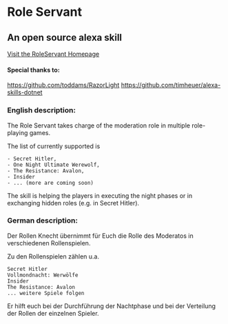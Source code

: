 # Role Servant

## An open source alexa skill

[Visit the RoleServant Homepage](http://www.role-servant.me/)

#### Special thanks to:

https://github.com/toddams/RazorLight
https://github.com/timheuer/alexa-skills-dotnet

### English description:

The Role Servant takes charge of the moderation role in multiple role-playing games.

The list of currently supported is

    - Secret Hitler,
    - One Night Ultimate Werewolf,
    - The Resistance: Avalon,
    - Insider
    - ... (more are coming soon)

The skill is helping the players in executing the night phases or in exchanging hidden roles (e.g. in Secret Hitler).


### German description:

Der Rollen Knecht übernimmt für Euch die Rolle des Moderatos in verschiedenen Rollenspielen.

Zu den Rollenspielen zählen u.a.

    Secret Hitler
    Vollmondnacht: Werwölfe
    Insider
    The Resistance: Avalon
    ... weitere Spiele folgen

Er hilft euch bei der Durchführung der Nachtphase und bei der Verteilung der Rollen der einzelnen Spieler. 
